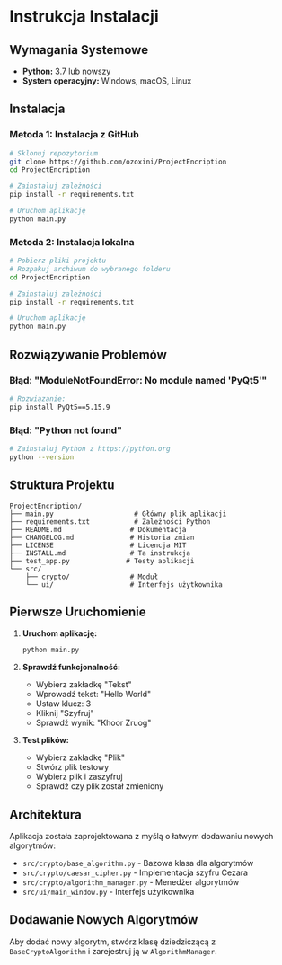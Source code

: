 # Instrukcja Instalacji

## Wymagania Systemowe

- **Python:** 3.7 lub nowszy
- **System operacyjny:** Windows, macOS, Linux

## Instalacja

### Metoda 1: Instalacja z GitHub

```bash
# Sklonuj repozytorium
git clone https://github.com/ozoxini/ProjectEncription
cd ProjectEncription

# Zainstaluj zależności
pip install -r requirements.txt

# Uruchom aplikację
python main.py
```

### Metoda 2: Instalacja lokalna

```bash
# Pobierz pliki projektu
# Rozpakuj archiwum do wybranego folderu
cd ProjectEncription

# Zainstaluj zależności
pip install -r requirements.txt

# Uruchom aplikację
python main.py
```

##  Rozwiązywanie Problemów

### Błąd: "ModuleNotFoundError: No module named 'PyQt5'"
```bash
# Rozwiązanie:
pip install PyQt5==5.15.9
```

### Błąd: "Python not found"
```bash
# Zainstaluj Python z https://python.org
python --version
```

##  Struktura Projektu

```
ProjectEncription/
├── main.py                    # Główny plik aplikacji
├── requirements.txt           # Zależności Python
├── README.md                 # Dokumentacja
├── CHANGELOG.md              # Historia zmian
├── LICENSE                   # Licencja MIT
├── INSTALL.md                # Ta instrukcja
├── test_app.py              # Testy aplikacji
└── src/
    ├── crypto/               # Moduł 
    └── ui/                   # Interfejs użytkownika
```

##  Pierwsze Uruchomienie

1. **Uruchom aplikację:**
   ```bash
   python main.py
   ```

2. **Sprawdź funkcjonalność:**
   - Wybierz zakładkę "Tekst"
   - Wprowadź tekst: "Hello World"
   - Ustaw klucz: 3
   - Kliknij "Szyfruj"
   - Sprawdź wynik: "Khoor Zruog"

3. **Test plików:**
   - Wybierz zakładkę "Plik"
   - Stwórz plik testowy
   - Wybierz plik i zaszyfruj
   - Sprawdź czy plik został zmieniony

## Architektura

Aplikacja została zaprojektowana z myślą o łatwym dodawaniu nowych algorytmów:

- `src/crypto/base_algorithm.py` - Bazowa klasa dla algorytmów
- `src/crypto/caesar_cipher.py` - Implementacja szyfru Cezara
- `src/crypto/algorithm_manager.py` - Menedżer algorytmów
- `src/ui/main_window.py` - Interfejs użytkownika

## Dodawanie Nowych Algorytmów

Aby dodać nowy algorytm, stwórz klasę dziedziczącą z `BaseCryptoAlgorithm` i zarejestruj ją w `AlgorithmManager`.